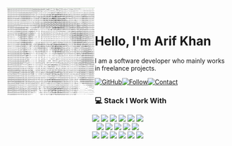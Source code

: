 <img src="Ascii-image.png" style="width:200px; height:200px; margin-top:-20px; align:left" alt="Arif Khan" align="left" />
<h1 style="align: right">Hello, I'm Arif Khan</h1>

I am a software developer who mainly works in freelance projects. 

[![GitHub](https://img.shields.io/badge/SUPPORT%20AT-GITHUB-lightgrey?style=for-the-badge&logo=github)](https://github.com/ArifKh4n)[![Follow](https://img.shields.io/badge/FOLLOW-TWITTER-blue?style=for-the-badge&logo=twitter&logoColor=white)](https://twitter.com/Khanisking_2)[![Contact](https://img.shields.io/badge/CONTACT-PROTON-yellow?style=for-the-badge&logo=protonmail&logoColor=white)](mailto:khanisking2@proton.me)

### 💻 Stack I Work With

<p  align="center">

<!-- Programming Language -->
<img src="https://img.shields.io/badge/Python-3776AB?style=for-the-badge&logo=python&logoColor=white" height="25">
<img src="https://img.shields.io/badge/JavaScript-F7DF1E?style=for-the-badge&logo=javascript&logoColor=black" height="25">
<img src="https://img.shields.io/badge/PHP-777BB4?style=for-the-badge&logo=php&logoColor=white" height="25">
<img src="https://img.shields.io/badge/Java-ED8B00?style=for-the-badge&logo=java&logoColor=white" height="25">
<img src="https://img.shields.io/badge/C-00599C?style=for-the-badge&logo=c&logoColor=white" height="25">
<img src="https://img.shields.io/badge/C%2B%2B-00599C?style=for-the-badge&logo=c%2B%2B&logoColor=white" height="25">

<br>
<img src="https://img.shields.io/badge/firebase-ffca28?style=for-the-badge&logo=firebase&logoColor=black" height="25">
<img src="https://img.shields.io/badge/SQLite-07405E?style=for-the-badge&logo=sqlite&logoColor=white" height="25">
<img src="https://img.shields.io/badge/MongoDB-4EA94B?style=for-the-badge&logo=mongodb&logoColor=white" height="25">
<img src="https://img.shields.io/badge/PostgreSQL-316192?style=for-the-badge&logo=postgresql&logoColor=white" height="25">
<img src="https://img.shields.io/badge/MySQL-00000F?style=for-the-badge&logo=mysql&logoColor=white" height="25">

<br>
<img src="https://img.shields.io/badge/next.js-000000?style=for-the-badge&logo=nextdotjs&logoColor=white" height="25">
<img src="https://img.shields.io/badge/React-20232A?style=for-the-badge&logo=react&logoColor=61DAFB" height="25">
<img src="https://img.shields.io/badge/Express.js-000000?style=for-the-badge&logo=Supabase&logoColor=white" height="25">
<img src="https://img.shields.io/badge/Node.js-43853D?style=for-the-badge&logo=node-dot-js&logoColor=white" height="25">
<img src="https://img.shields.io/badge/Flutter-02569B?style=for-the-badge&logo=flutter&logoColor=white" height="25">
<img src="https://img.shields.io/badge/AngularJS-E23237?style=for-the-badge&logo=angularjs&logoColor=white" height="25">
